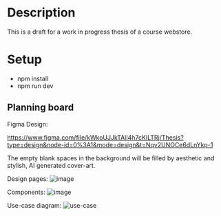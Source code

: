 # Description
This is a draft for a work in progress thesis of a course webstore.

# Setup
- npm install
- npm run dev

## Planning board
Figma Design: 

https://www.figma.com/file/kWkoUJJkTAlI4h7cKILTRj/Thesis?type=design&node-id=0%3A1&mode=design&t=Nqv2UNOCe6dLnYkp-1

The empty blank spaces in the background will be filled by aesthetic and stylish, AI generated cover-art.

Design pages:
![image](https://github.com/ChimiChumi/courseshop-thesis/assets/113592108/c4472810-c39b-4c43-990d-1799a8347eee) 

Components:
![image](https://github.com/ChimiChumi/courseshop-thesis/assets/113592108/a32c18cc-21b2-47d5-b029-67443428931b)

Use-case diagram:
![use-case](https://github.com/ChimiChumi/courseshop-thesis/assets/113592108/d7da732c-dc8a-4967-8a90-d1f2a0e0ae30)

